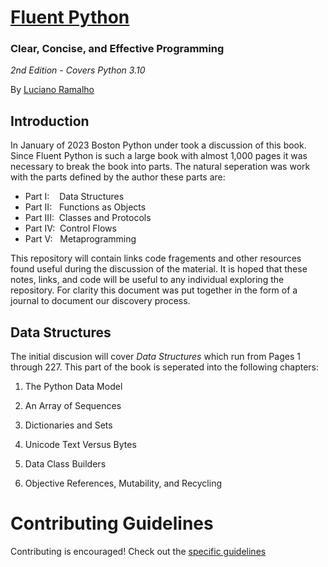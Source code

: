 # [Fluent Python](https://learning.oreilly.com/library/view/fluent-python-2nd/9781492056348/)
### Clear, Concise, and Effective Programming
*2nd Edition - Covers Python 3.10*

By [Luciano Ramalho](https://www.linkedin.com/in/lucianoramalho/)

## Introduction
In January of 2023 Boston Python under took a discussion of this book. Since Fluent Python is such a large book with almost 1,000 pages it was necessary to break the book into parts. The natural seperation was work with the parts defined by the author these parts are:

- Part I:&nbsp;&nbsp;&nbsp;&nbsp;Data Structures
- Part II:&nbsp;&nbsp;&nbsp;Functions as Objects
- Part III:&nbsp;&nbsp;Classes and Protocols
- Part IV:&nbsp;&nbsp;Control Flows
- Part V:&nbsp;&nbsp;&nbsp;Metaprogramming

This repository will contain links code fragements and other resources found useful during the discussion of the material. It is hoped that these notes, links, and code will be useful to any individual exploring the repository. For clarity this document was put together in the form of a journal to document our discovery process. 

## Data Structures

The initial discusion will cover *Data Structures* which run from Pages 1 through 227.  This part of the book is seperated into the following chapters:

1. The Python Data Model

2. An Array of Sequences

3. Dictionaries and Sets

4. Unicode Text Versus Bytes

5. Data Class Builders

6. Objective References, Mutability, and Recycling

# Contributing Guidelines

Contributing is encouraged! Check out the [specific guidelines](https://github.com/glnnlhmn/python_book_discussion/blob/main/fluent_python/CONTRIBUTING.md)

